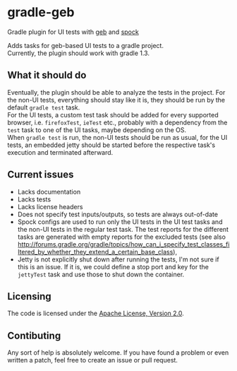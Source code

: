 gradle-geb
==========

Gradle plugin for UI tests with [geb](http://www.gebish.org/) and [spock](http://code.google.com/p/spock/)

Adds tasks for geb-based UI tests to a gradle project.  
Currently, the plugin should work with gradle 1.3.

## What it should do
Eventually, the plugin should be able to analyze the tests in the project. For the non-UI tests, everything should stay like it is, they should be run by the default `gradle test` task.  
For the UI tests, a custom test task should be added for every supported browser, i.e. `firefoxTest`, `ieTest` etc., probably with a dependency from the `test` task to one of the UI tasks, maybe depending on the OS.  
When `gradle test` is run, the non-UI tests should be run as usual, for the UI tests, an embedded jetty should be started before the respective task's execution and terminated afterward.


## Current issues
* Lacks documentation
* Lacks tests
* Lacks license headers
* Does not specify test inputs/outputs, so tests are always out-of-date
* Spock configs are used to run only the UI tests in the UI test tasks and the non-UI tests in the regular test task. The test reports for the different tasks are generated with empty reports for the excluded tests (see also http://forums.gradle.org/gradle/topics/how_can_i_specify_test_classes_filtered_by_whether_they_extend_a_certain_base_class),
* Jetty is not explicitly shut down after running the tests, I'm not sure if this is an issue. If it is, we could define a stop port and key for the `jettyTest` task and use those to shut down the container.

## Licensing
The code is licensed under the [Apache License, Version 2.0](http://www.apache.org/licenses/LICENSE-2.0).


## Contibuting
Any sort of help is absolutely welcome. If you have found a problem or even written a patch, feel free to create an issue or pull request.